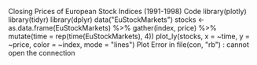 Closing Prices of European Stock Indices (1991-1998) Code library(plotly) library(tidyr) library(dplyr) data("EuStockMarkets") stocks <- as.data.frame(EuStockMarkets) %>% gather(index, price) %>% mutate(time = rep(time(EuStockMarkets), 4)) plot_ly(stocks, x = ~time, y = ~price, color = ~index, mode = "lines") Plot Error in file(con, "rb") : cannot open the connection
